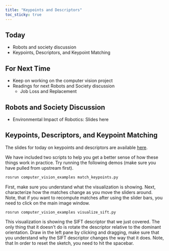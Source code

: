 ```yaml
---
title: "Keypoints and Descriptors"
toc_sticky: true
---
```


## Today

* Robots and society discussion
* Keypoints, Descriptors, and Keypoint Matching 

## For Next Time

* Keep on working on the computer vision project
* Readings for next Robots and Society discussion
   * <a-no-proxy href="https://time.com/5876604/machines-jobs-coronavirus/"> Job Loss and Replacement </a-no-proxy>

## Robots and Society Discussion
* Environmental Impact of Robotics: <a-no-proxy href="https://docs.google.com/presentation/d/1gbDIunTkPLSk01Maq3cgX6IXZmVbTU7qcbXtWda3TwM/edit?usp=sharing">Slides here </a-no-proxy>

## Keypoints, Descriptors, and Keypoint Matching

The slides for today on keypoints and descriptors are available [here](https://docs.google.com/presentation/d/1gbDIunTkPLSk01Maq3cgX6IXZmVbTU7qcbXtWda3TwM/view).

We have included two scripts to help you get a better sense of how these things work in practice.  Try running the following demos (make sure you have pulled from upstream first).

```bash
rosrun computer_vision_examples match_keypoints.py
```

First, make sure you understand what the visualization is showing.  Next, characterize how the matches change as you move the sliders around.  Note, that if you want to recompute matches after using the slider bars, you need to click on the main image window.

```
rosrun computer_vision_examples visualize_sift.py
```

This visualization is showing the SIFT descriptor that we just covered.  The only thing that it doesn't do is rotate the descriptor relative to the dominant orientation.  Draw in the left pane by clicking and dragging, make sure that you understand why the SIFT descriptor changes the way that it does.  Note, that In order to reset the sketch, you need to hit the spacebar.
